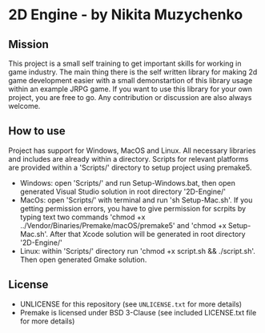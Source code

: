 # 2D Engine - by Nikita Muzychenko

## Mission
This project is a small self training to get important skills for working in game industry. The main thing there is the self written library for making 2d game development easier with a small demonstartion of this library usage within an example JRPG game. If you want to use this library for your own project, you are free to go. Any contribution or discussion are also always welcome.

## How to use
Project has support for Windows, MacOS and Linux. All necessary libraries and includes are already within a directory. Scripts for relevant platforms are provided within a 'Scripts/' directory to setup project using premake5.
- Windows: open 'Scripts/' and run Setup-Windows.bat, then open generated Visual Studio solution in root directory '2D-Engine/'
- MacOs: open 'Scripts/' with terminal and run 'sh Setup-Mac.sh'. If you getting permission errors, you have to give permission for scrpits by typing text two commands 'chmod +x ../Vendor/Binaries/Premake/macOS/premake5' and 'chmod +x Setup-Mac.sh'. After that Xcode solution will be generated in root directory '2D-Engine/'
- Linux: within 'Scripts/' directory run 'chmod +x script.sh && ./script.sh'. Then open generated Gmake solution.

## License
- UNLICENSE for this repository (see `UNLICENSE.txt` for more details)
- Premake is licensed under BSD 3-Clause (see included LICENSE.txt file for more details)
